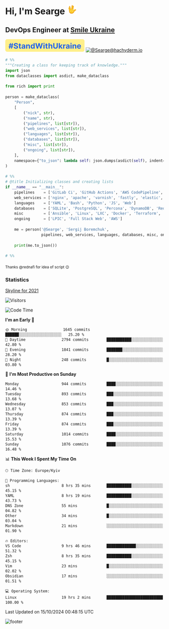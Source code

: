 # Hi, I'm Searge <img src="images/vulcan.webp" style="display: inline-block; margin: 0; height: 2rem" alt="Vulcan salute" />

## DevOps Engineer at [Smile Ukraine](https://smile-ukraine.com/en)

[![Stand With Ukraine](https://raw.githubusercontent.com/vshymanskyy/StandWithUkraine/main/badges/StandWithUkraine.svg)](https://stand-with-ukraine.pp.ua)
<a rel="me" href="https://hachyderm.io/@Searge">![@Searge@hachyderm.io](https://img.shields.io/badge/-@Searge-%232B90D9?logo=mastodon&logoColor=white)</a>

```python
# %%
"""Creating a class for keeping track of knowledge."""
import json
from dataclasses import asdict, make_dataclass

from rich import print

person = make_dataclass(
    "Person",
    [
        ("nick", str),
        ("name", str),
        ("pipelines", list[str]),
        ("web_services", list[str]),
        ("languages", list[str]),
        ("databases", list[str]),
        ("misc", list[str]),
        ("ongoing", list[str]),
    ],
    namespace={"to_json": lambda self: json.dumps(asdict(self), indent=4)},
)

# %%
# @title Initializing classes and creating lists
if __name__ == "__main__":
    pipelines    = ['GitLab Ci', 'GitHub Actions', 'AWS CodePipeline', 'Jenkins']
    web_services = ['nginx', 'apache', 'varnish', 'fastly', 'elastic', 'solr']
    languages    = ['YAML', 'Bash', 'Python', 'JS', 'Web']
    databases    = ['SQLite', 'PostgreSQL', 'Percona', 'DynamoDB', 'Redis']
    misc         = ['Ansible', 'Linux', 'LXC', 'Docker', 'Terraform', 'AWS']
    ongoing      = ['LPIC', 'Full Stack Web', 'AWS']

    me = person('@Searge', 'Sergij Boremchuk',
                pipelines, web_services, languages, databases, misc, ongoing)

    print(me.to_json())

# %%

```

<sub>Thanks @rednafi for idea of script :wink:</sub>

### Statistics

[Skyline for 2021](https://skyline.github.com/Searge/2021)

![Visitors](https://komarev.com/ghpvc/?username=searge&label=Profile%20views&color=0e75b6&style=flat) 
<!--START_SECTION:waka-->
![Code Time](http://img.shields.io/badge/Code%20Time-2%2C835%20hrs%2014%20mins-blue)

**I'm an Early 🐤** 

```text
🌞 Morning                1645 commits        ██████░░░░░░░░░░░░░░░░░░░   25.20 % 
🌆 Daytime                2794 commits        ███████████░░░░░░░░░░░░░░   42.80 % 
🌃 Evening                1841 commits        ███████░░░░░░░░░░░░░░░░░░   28.20 % 
🌙 Night                  248 commits         █░░░░░░░░░░░░░░░░░░░░░░░░   03.80 % 
```
📅 **I'm Most Productive on Sunday** 

```text
Monday                   944 commits         ████░░░░░░░░░░░░░░░░░░░░░   14.46 % 
Tuesday                  893 commits         ███░░░░░░░░░░░░░░░░░░░░░░   13.68 % 
Wednesday                853 commits         ███░░░░░░░░░░░░░░░░░░░░░░   13.07 % 
Thursday                 874 commits         ███░░░░░░░░░░░░░░░░░░░░░░   13.39 % 
Friday                   874 commits         ███░░░░░░░░░░░░░░░░░░░░░░   13.39 % 
Saturday                 1014 commits        ████░░░░░░░░░░░░░░░░░░░░░   15.53 % 
Sunday                   1076 commits        ████░░░░░░░░░░░░░░░░░░░░░   16.48 % 
```


📊 **This Week I Spent My Time On** 

```text
🕑︎ Time Zone: Europe/Kyiv

💬 Programming Languages: 
sh                       8 hrs 35 mins       ███████████░░░░░░░░░░░░░░   45.15 % 
YAML                     8 hrs 19 mins       ███████████░░░░░░░░░░░░░░   43.73 % 
DNS Zone                 55 mins             █░░░░░░░░░░░░░░░░░░░░░░░░   04.82 % 
Other                    34 mins             █░░░░░░░░░░░░░░░░░░░░░░░░   03.04 % 
Markdown                 21 mins             ░░░░░░░░░░░░░░░░░░░░░░░░░   01.90 % 

🔥 Editors: 
VS Code                  9 hrs 46 mins       █████████████░░░░░░░░░░░░   51.32 % 
Zsh                      8 hrs 35 mins       ███████████░░░░░░░░░░░░░░   45.15 % 
Vim                      23 mins             █░░░░░░░░░░░░░░░░░░░░░░░░   02.02 % 
Obsidian                 17 mins             ░░░░░░░░░░░░░░░░░░░░░░░░░   01.51 % 

💻 Operating System: 
Linux                    19 hrs 2 mins       █████████████████████████   100.00 % 
```


 Last Updated on 15/10/2024 00:48:15 UTC
<!--END_SECTION:waka-->

![footer](https://capsule-render.vercel.app/api?type=waving&color=gradient&customColorList=14,21&height=82&section=footer)
